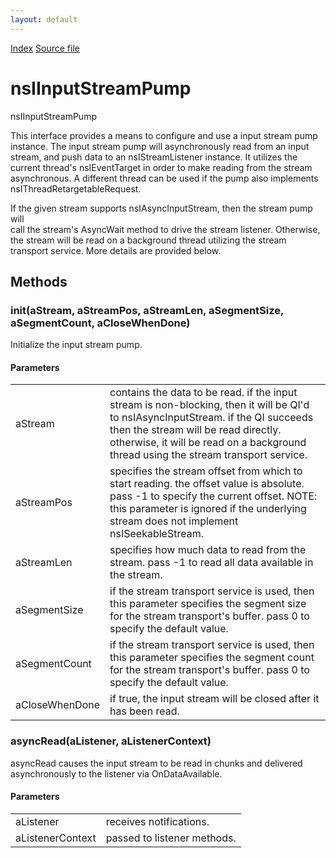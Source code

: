```yaml
---
layout: default
---
```

<div id='links'><a href="../index.html">Index</a>
<a href="http://dxr.mozilla.org/mozilla-central/source/netwerk/base/public/nsIInputStreamPump.idl">Source file</a>
</div>

# nsIInputStreamPump #
  
nsIInputStreamPump  
  
This interface provides a means to configure and use a input stream pump  
instance.  The input stream pump will asynchronously read from an input  
stream, and push data to an nsIStreamListener instance.  It utilizes the  
current thread's nsIEventTarget in order to make reading from the stream  
asynchronous. A different thread can be used if the pump also implements  
nsIThreadRetargetableRequest.  
  
If the given stream supports nsIAsyncInputStream, then the stream pump will  
call the stream's AsyncWait method to drive the stream listener.  Otherwise,  
the stream will be read on a background thread utilizing the stream  
transport service.  More details are provided below.  
  

## Methods ##

### init(aStream, aStreamPos, aStreamLen, aSegmentSize, aSegmentCount, aCloseWhenDone) ###
  
Initialize the input stream pump.  
  
  

#### Parameters ####

<table>

<tr>
<td>aStream</td>
<td>       contains the data to be read.  if the input stream is non-blocking,  
       then it will be QI'd to nsIAsyncInputStream.  if the QI succeeds  
       then the stream will be read directly.  otherwise, it will be read  
       on a background thread using the stream transport service.  
</td>
</tr>

<tr>
<td>aStreamPos</td>
<td>       specifies the stream offset from which to start reading.  the  
       offset value is absolute.  pass -1 to specify the current offset.  
       NOTE: this parameter is ignored if the underlying stream does not  
       implement nsISeekableStream.  
</td>
</tr>

<tr>
<td>aStreamLen</td>
<td>       specifies how much data to read from the stream.  pass -1 to read  
       all data available in the stream.  
</td>
</tr>

<tr>
<td>aSegmentSize</td>
<td>       if the stream transport service is used, then this parameter  
       specifies the segment size for the stream transport's buffer.  
       pass 0 to specify the default value.  
</td>
</tr>

<tr>
<td>aSegmentCount</td>
<td>       if the stream transport service is used, then this parameter  
       specifies the segment count for the stream transport's buffer.  
       pass 0 to specify the default value.  
</td>
</tr>

<tr>
<td>aCloseWhenDone</td>
<td>       if true, the input stream will be closed after it has been read.  
</td>
</tr>

</table>

### asyncRead(aListener, aListenerContext) ###
  
asyncRead causes the input stream to be read in chunks and delivered  
asynchronously to the listener via OnDataAvailable.  
  
  

#### Parameters ####

<table>

<tr>
<td>aListener</td>
<td>       receives notifications.  
</td>
</tr>

<tr>
<td>aListenerContext</td>
<td>       passed to listener methods.  
</td>
</tr>

</table>

